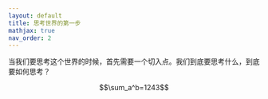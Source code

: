 ```yaml
---
layout: default
title: 思考世界的第一步
mathjax: true
nav_order: 2
---
```


当我们要思考这个世界的时候，首先需要一个切入点。我们到底要思考什么，到底要如何思考？

$$\sum_a^b=1243$$
